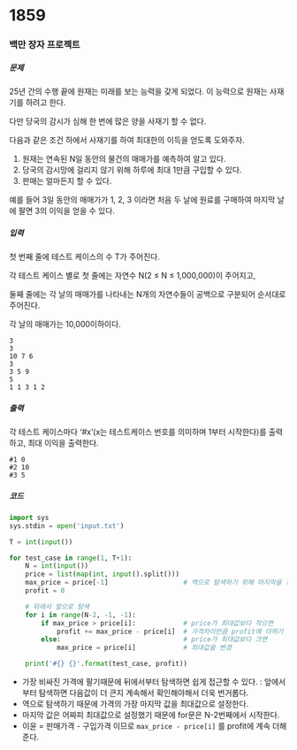 # 1859

### 백만 장자 프로젝트

##### 문제

25년 간의 수행 끝에 원재는 미래를 보는 능력을 갖게 되었다. 이 능력으로 원재는 사재기를 하려고 한다.

다만 당국의 감시가 심해 한 번에 많은 양을 사재기 할 수 없다.

다음과 같은 조건 하에서 사재기를 하여 최대한의 이득을 얻도록 도와주자.

1. 원재는 연속된 N일 동안의 물건의 매매가를 예측하여 알고 있다.
2. 당국의 감시망에 걸리지 않기 위해 하루에 최대 1만큼 구입할 수 있다.
3. 판매는 얼마든지 할 수 있다.

예를 들어 3일 동안의 매매가가 1, 2, 3 이라면 처음 두 날에 원료를 구매하여 마지막 날에 팔면 3의 이익을 얻을 수 있다.



##### 입력

첫 번째 줄에 테스트 케이스의 수 T가 주어진다.

각 테스트 케이스 별로 첫 줄에는 자연수 N(2 ≤ N ≤ 1,000,000)이 주어지고,

둘째 줄에는 각 날의 매매가를 나타내는 N개의 자연수들이 공백으로 구분되어 순서대로 주어진다.

각 날의 매매가는 10,000이하이다.

```
3
3
10 7 6
3
3 5 9
5
1 1 3 1 2
```



##### 출력

각 테스트 케이스마다 ‘#x’(x는 테스트케이스 번호를 의미하며 1부터 시작한다)를 출력하고, 최대 이익을 출력한다.

```
#1 0
#2 10
#3 5
```



##### 코드

```python
import sys
sys.stdin = open('input.txt')

T = int(input())

for test_case in range(1, T+1):
    N = int(input())
    price = list(map(int, input().split()))
    max_price = price[-1]                   # 역으로 탐색하기 위해 마지막을 최대값으로 지정
    profit = 0

    # 뒤에서 앞으로 탐색
    for i in range(N-2, -1, -1):
        if max_price > price[i]:            # price가 최대값보다 작으면
            profit += max_price - price[i]  # 가격차이만큼 profit에 더하기
        else:                               # price가 최대값보다 크면
            max_price = price[i]            # 최대값을 변경

    print('#{} {}'.format(test_case, profit))
```

- 가장 비싸진 가격에 팔기때문에 뒤에서부터 탐색하면 쉽게 접근할 수 있다.
  : 앞에서부터 탐색하면 다음값이 더 큰지 계속해서 확인해야해서 더욱 번거롭다.
- 역으로 탐색하기 때문에 가격의 가장 마지막 값을 최대값으로 설정한다.
- 마지막 값은 어짜피 최대값으로 설정했기 때문에 for문은 N-2번째에서 시작한다.
- 이윤 = 판매가격 - 구입가격 이므로 `max_price - price[i]` 를 profit에 계속 더해준다.